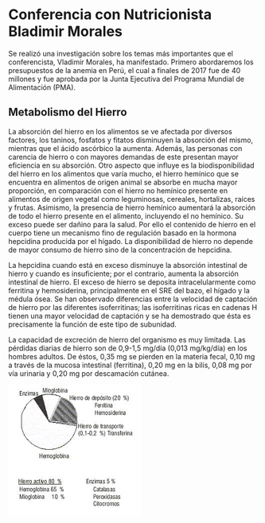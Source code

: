 # Conferencia con Nutricionista Bladimir Morales
<p>Se realizó una investigación sobre los temas más importantes que el conferencista, Vladimir Morales,  ha manifestado. Primero abordaremos los presupuestos de la anemia en Perú, el cual a finales de 2017 fue de 40 millones y fue  aprobada por la Junta Ejecutiva del Programa Mundial de Alimentación (PMA).</p>

<h2> Metabolismo del Hierro </h2>
<p>La absorción del hierro en los alimentos se ve afectada por diversos factores, los taninos, fosfatos y fitatos disminuyen la absorción del mismo, mientras que el ácido ascórbico la aumenta. Además, las personas con carencia de hierro o con mayores demandas de este presentan mayor eficiencia en su absorción. Otro aspecto que influye es la biodisponibilidad del hierro en los alimentos que varía mucho, el hierro hemínico que se encuentra en alimentos de origen animal se absorbe en mucha mayor proporción, en comparación con el hierro no hemínico presente en alimentos de origen vegetal como leguminosas, cereales, hortalizas, raíces y frutas. Asimismo, la presencia de hierro hemínico aumentará la absorción de todo el hierro presente en el alimento, incluyendo el no hemínico. Su exceso puede ser dañino para la salud. Por ello el contenido de hierro en el cuerpo tiene un mecanismo fino de regulación basado en la hormona hepcidina producida por el hígado. La disponibilidad de hierro no depende de mayor consumo de hierro sino de la concentración de hepcidina.</p>
<p>La hepcidina cuando está en exceso disminuye la absorción intestinal de hierro y cuando es insuficiente; por el contrario, aumenta la absorción intestinal de hierro. El exceso de hierro se deposita intracelularmente como ferritina y hemosiderina, principalmente en el SRE del bazo, el hígado y la médula ósea. Se han observado diferencias entre la velocidad de captación de hierro por las diferentes isoferritinas; las isoferritinas ricas en cadenas H tienen una mayor velocidad de captación y se ha demostrado que ésta es precisamente la función de este tipo de subunidad.</p>
<p>La capacidad de excreción de hierro del organismo es muy limitada. Las pérdidas diarias de hierro son de 0,9-1,5 mg/día (0,013 mg/kg/día) en los hombres adultos. De éstos, 0,35 mg se pierden en la materia fecal, 0,10 mg a través de la mucosa intestinal (ferritina), 0,20 mg en la bilis, 0,08 mg por vía urinaria y 0,20 mg por descamación cutánea. </p>
<img src="images/1.jpg" alt="" class="img-fluid img-rounded">
